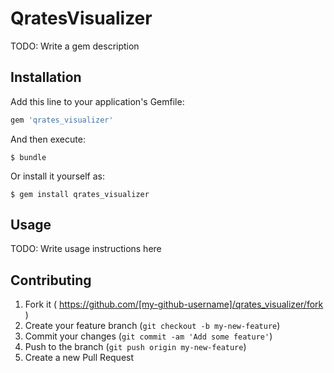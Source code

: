 # QratesVisualizer

TODO: Write a gem description

## Installation

Add this line to your application's Gemfile:

```ruby
gem 'qrates_visualizer'
```

And then execute:

    $ bundle

Or install it yourself as:

    $ gem install qrates_visualizer

## Usage

TODO: Write usage instructions here

## Contributing

1. Fork it ( https://github.com/[my-github-username]/qrates_visualizer/fork )
2. Create your feature branch (`git checkout -b my-new-feature`)
3. Commit your changes (`git commit -am 'Add some feature'`)
4. Push to the branch (`git push origin my-new-feature`)
5. Create a new Pull Request
